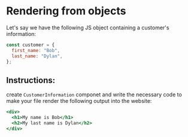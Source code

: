 # Rendering from objects

Let's say we have the following JS object containing a customer's information:

```js
const customer = {
  first_name: "Bob",
  last_name: "Dylan",
};
```

## Instructions:

create `CustomerInformation` componet and write the necessary code to make your file render the following output into the website:

```jsx
<div>
  <h1>My name is Bob</h1>
  <h2>My last name is Dylan</h2>
</div>
```
